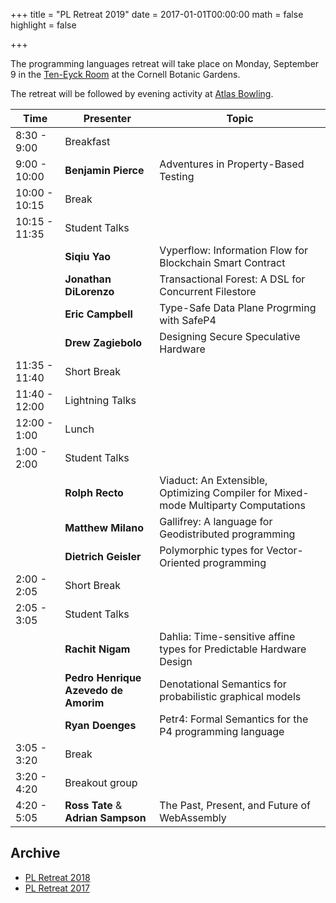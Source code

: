 +++
title = "PL Retreat 2019"
date = 2017-01-01T00:00:00
math = false
highlight = false

+++

The programming languages retreat will take place on Monday, September 9 in
the [Ten-Eyck Room](https://cornellbotanicgardens.org/visit/rent-our-spaces-2/edward-a-ten-eyck-room/) at the Cornell Botanic Gardens.

The retreat will be followed by evening activity at [Atlas Bowling](https://atlasbowl.com/locations/atlas-bowl/).

| Time            | Presenter       | Topic |
|-----------------|----------------|-----------|
| 8:30 - 9:00   | Breakfast      |           |
| 9:00 - 10:00  | **Benjamin Pierce**| Adventures in Property-Based Testing |
| 10:00 - 10:15 | Break          |
| 10:15 - 11:35 | Student Talks  |
|               | **Siqiu Yao**      | Vyperflow: Information Flow for Blockchain Smart Contract |
|               | **Jonathan DiLorenzo** | Transactional Forest: A DSL for Concurrent Filestore |
|               | **Eric Campbell** | Type-Safe Data Plane Progrming with SafeP4 |
|               | **Drew Zagiebolo** | Designing Secure Speculative Hardware |
| 11:35 - 11:40 | Short Break    |
| 11:40 - 12:00 | Lightning Talks|
| 12:00 - 1:00  | Lunch          |
| 1:00 - 2:00   | Student Talks  |
|               | **Rolph Recto**    | Viaduct: An Extensible, Optimizing Compiler for Mixed-mode Multiparty Computations |
                | **Matthew Milano** | Gallifrey: A language for Geodistributed programming |
|               | **Dietrich Geisler** | Polymorphic types for Vector-Oriented programming |
| 2:00 - 2:05   | Short Break    |
| 2:05 - 3:05   | Student Talks  |
|               | **Rachit Nigam**  | Dahlia: Time-sensitive affine types for Predictable Hardware Design
|               | **Pedro Henrique Azevedo de Amorim**  | Denotational Semantics for probabilistic graphical models
|               | **Ryan Doenges**  | Petr4: Formal Semantics for the P4 programming language
| 3:05 - 3:20   | Break          |
| 3:20 - 4:20   | Breakout group |
| 4:20 - 5:05   | **Ross Tate** & **Adrian Sampson** | The Past, Present, and Future of WebAssembly

## Archive

- [PL Retreat 2018](https://www.cs.cornell.edu/courses/cs7190/2018fa/pl-retreat-2018.html)
- [PL Retreat 2017](https://www.cs.cornell.edu/~fabianm/plr17/)
